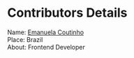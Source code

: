 # Contributors Details

Name: [Emanuela Coutinho](https://www.github.com/ManuCoutinho)<br/>
Place: Brazil<br/>
About: Frontend Developer<br/>
<br/>

